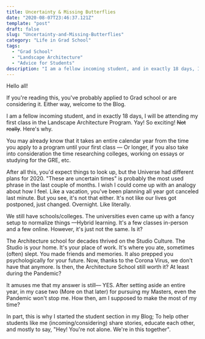 ```yaml
---
title: Uncertainty & Missing Butterflies
date: "2020-08-07T23:46:37.121Z"
template: "post"
draft: false
slug: "Uncertainty-and-Missing-Butterflies"
category: "Life in Grad School"
tags:
  - "Grad School"
  - "Landscape Architecture"
  - "Advice for Students"
description: "I am a fellow incoming student, and in exactly 18 days, I will be attending my first class in the Landscape Architecture Program. Yay! So exciting! Not really. Here's why."
---
```


Hello all!

If you're reading this, you've probably applied to Grad school or are considering it. Either way, welcome to the Blog. 

I am a fellow incoming student, and in exactly 18 days, I will be attending my first class in the Landscape Architecture Program. Yay! So exciting! <strike>Not really</strike>. Here's why.

You may already know that it takes an entire calendar year from the time you apply to a program until your first class –– Or longer, if you also take into consideration the time researching colleges, working on essays or studying for the GRE, etc. 

After all this, you'd expect things to look up, but the Universe had different plans for 2020. "These are uncertain times" is probably the most used phrase in the last couple of months. I wish I could come up with an analogy about how I feel. Like a vacation, you've been planning all year got canceled last minute. But you see, it's not that either. It's not like our lives got postponed, just changed. Overnight. Like literally.

We still have schools/colleges. The universities even came up with a fancy setup to normalize things ––Hybrid learning. It's a few classes in-person and a few online. However, it's just not the same. Is it? 

The Architecture school for decades thrived on the Studio Culture. The Studio is your home. It's your place of work. It's where you ate, sometimes (often) slept. You made friends and memories.  It also prepped you psychologically for your future. Now, thanks to the Corona Virus, we don't have that anymore. Is then, the Architecture School still worth it? At least during the Pandemic? 

It amuses me that my answer is still–– YES. After setting aside an entire year, in my case two (More on that later) for pursuing my Masters, even the Pandemic won't stop me. How then, am I supposed to make the most of my time? 

In part, this is why I started the student section in my Blog; To help other students like me (incoming/considering) share stories, educate each other, and mostly to say, "Hey! You're not alone. We're in this together". 











